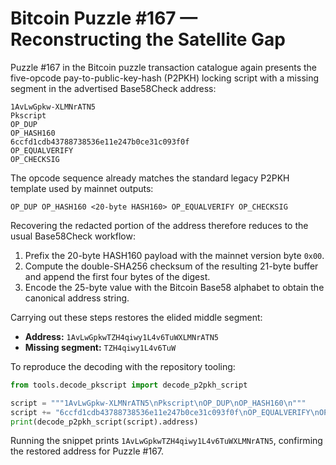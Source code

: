 # Bitcoin Puzzle #167 — Reconstructing the Satellite Gap

Puzzle #167 in the Bitcoin puzzle transaction catalogue again presents the
five-opcode pay-to-public-key-hash (P2PKH) locking script with a missing
segment in the advertised Base58Check address:

```
1AvLwGpkw-XLMNrATN5
Pkscript
OP_DUP
OP_HASH160
6ccfd1cdb43788738536e11e247b0ce31c093f0f
OP_EQUALVERIFY
OP_CHECKSIG
```

The opcode sequence already matches the standard legacy P2PKH template
used by mainnet outputs:

```
OP_DUP OP_HASH160 <20-byte HASH160> OP_EQUALVERIFY OP_CHECKSIG
```

Recovering the redacted portion of the address therefore reduces to the
usual Base58Check workflow:

1. Prefix the 20-byte HASH160 payload with the mainnet version byte
   `0x00`.
2. Compute the double-SHA256 checksum of the resulting 21-byte buffer and
   append the first four bytes of the digest.
3. Encode the 25-byte value with the Bitcoin Base58 alphabet to obtain
   the canonical address string.

Carrying out these steps restores the elided middle segment:

- **Address:** `1AvLwGpkwTZH4qiwy1L4v6TuWXLMNrATN5`
- **Missing segment:** `TZH4qiwy1L4v6TuW`

To reproduce the decoding with the repository tooling:

```python
from tools.decode_pkscript import decode_p2pkh_script

script = """1AvLwGpkw-XLMNrATN5\nPkscript\nOP_DUP\nOP_HASH160\n"""
script += "6ccfd1cdb43788738536e11e247b0ce31c093f0f\nOP_EQUALVERIFY\nOP_CHECKSIG"
print(decode_p2pkh_script(script).address)
```

Running the snippet prints `1AvLwGpkwTZH4qiwy1L4v6TuWXLMNrATN5`,
confirming the restored address for Puzzle #167.
